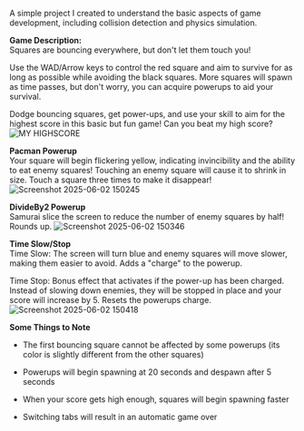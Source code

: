 A simple project I created to understand the basic aspects of game development, including collision detection and physics simulation.

<b> Game Description: </b> <br>
Squares are bouncing everywhere, but don't let them touch you!

Use the WAD/Arrow keys to control the red square and aim to survive for as long as possible while avoiding the black squares. More squares will spawn as time passes, but don't worry, you can acquire powerups to aid your survival.

Dodge bouncing squares, get power-ups, and use your skill to aim for the highest score in this basic but fun game! Can you beat my high score?
![MY HIGHSCORE](https://github.com/user-attachments/assets/cb51b191-36e1-4739-af2e-fa6c1971be67)

<b> Pacman Powerup </b> <br>
Your square will begin flickering yellow, indicating invincibility and the ability to eat enemy squares! Touching an enemy square will cause it to shrink in size. Touch a square three times to make it disappear!
![Screenshot 2025-06-02 150245](https://github.com/user-attachments/assets/d080f965-8ca3-4f2d-a4a0-616f2eb21d33)


<b> DivideBy2 Powerup </b> <br>
Samurai slice the screen to reduce the number of enemy squares by half! Rounds up.
![Screenshot 2025-06-02 150346](https://github.com/user-attachments/assets/588d28c5-329a-4d03-b026-250ef46b0d2f)


<b> Time Slow/Stop </b> <br>
Time Slow: The screen will turn blue and enemy squares will move slower, making them easier to avoid. Adds a "charge" to the powerup.

Time Stop: Bonus effect that activates if the power-up has been charged. Instead of slowing down enemies, they will be stopped in place and your score will increase by 5. Resets the powerups charge.
![Screenshot 2025-06-02 150418](https://github.com/user-attachments/assets/8ae4bd25-458b-45a0-b214-fbadf631d9ec)


<b> Some Things to Note </b>

- The first bouncing square cannot be affected by some powerups (its color is slightly different from the other squares)

- Powerups will begin spawning at 20 seconds and despawn after 5 seconds


- When your score gets high enough, squares will begin spawning faster

- Switching tabs will result in an automatic game over
